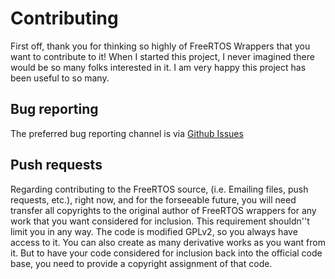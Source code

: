 # Contributing

First off, thank you for thinking so highly of FreeRTOS Wrappers that you want to contribute to it! When I started this project, I never imagined there would be so many folks interested in it. I am very happy this project has been useful to so many.

## Bug reporting

The preferred bug reporting channel is via [Github Issues](https://github.com/michaelbecker/freertos-addons/issues) 

## Push requests

Regarding contributing to the FreeRTOS source, (i.e. Emailing files, push requests, etc.), right now, and for the forseeable future, you will need transfer all copyrights to the original author of FreeRTOS wrappers for any work that you want considered for inclusion. This requirement shouldn''t limit you in any way. The code is modified GPLv2, so you always have access to it. You can also create as many derivative works as you want from it. But to have your code considered for inclusion back into the official code base, you need to provide a copyright assignment of that code.


